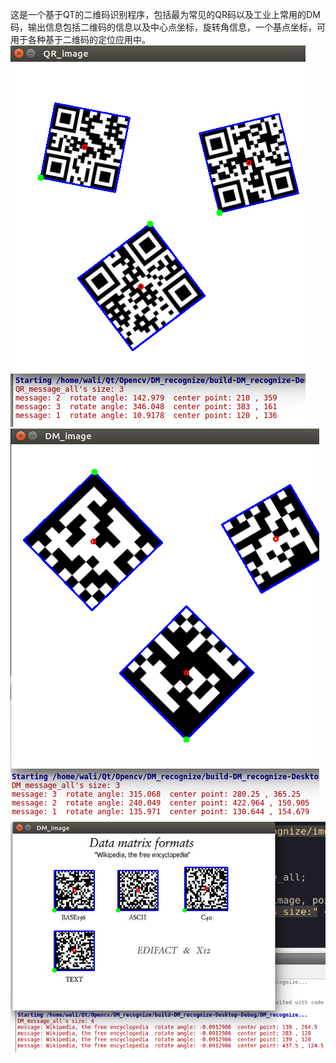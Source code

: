 这是一个基于QT的二维码识别程序，包括最为常见的QR码以及工业上常用的DM码，输出信息包括二维码的信息以及中心点坐标，旋转角信息，一个基点坐标，可用于各种基于二维码的定位应用中。
![image](https://github.com/huzhanxiong/QtProject_DMcode-QRcode_Recognize/blob/master/raw/test1.png)
![image](https://github.com/huzhanxiong/QtProject_DMcode-QRcode_Recognize/blob/master/raw/test2.png)
![image](https://github.com/huzhanxiong/QtProject_DMcode-QRcode_Recognize/blob/master/raw/test3.png)
